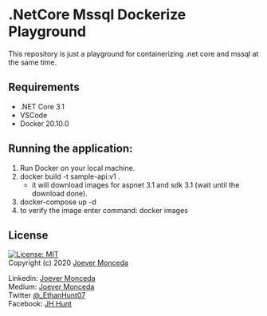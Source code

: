 # .NetCore Mssql Dockerize Playground

This repository is just a playground for containerizing .net core and mssql at the same time.

## Requirements   
 * .NET Core 3.1  
 * VSCode  
 * Docker  20.10.0
 
## Running the application:  
1. Run Docker on your local machine.
2. docker build -t sample-api:v1 . 
   - it will download images for aspnet 3.1 and sdk 3.1 (wait until the download done).
3. docker-compose up -d
4. to verify the image enter command:  docker images


 ## License 
  [![License: MIT](https://img.shields.io/badge/License-MIT-yellow.svg)](https://opensource.org/licenses/MIT)  
  Copyright (c) 2020 [Joever Monceda](https://github.com/Ethan0007)


  Linkedin: [Joever Monceda](https://www.linkedin.com/in/joever-monceda-55242779/)  
  Medium: [Joever Monceda](https://medium.com/@joever.monceda/new-net-core-vuejs-vuex-router-webpack-starter-kit-e94b6fdb7481)  
  Twitter [@_EthanHunt07](https://twitter.com/_EthanHunt07)  
  Facebook: [JH Hunt](https://www.facebook.com/nethan.hound.3)
